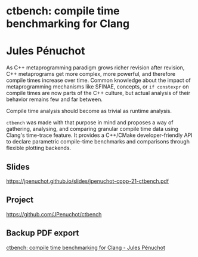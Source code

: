 # ctbench: compile time benchmarking for Clang

# Jules Pénuchot

<p>As C++ metaprogramming paradigm grows richer revision after revision, C++ metaprograms get more complex, more powerful, and therefore compile times increase over time. Common knowledge about the impact of metaprogramming mechanisms like SFINAE, concepts, or <code>if constexpr</code> on compile times are now parts of the C++ culture, but actual analysis of their behavior remains few and far between.</p><p>Compile time analysis should become as trivial as runtime analysis.</p><p><code>ctbench</code> was made with that purpose in mind and proposes a way of gathering, analysing, and comparing granular compile time data using Clang's time-trace feature. It provides a C++/CMake developer-friendly API to declare parametric compile-time benchmarks and comparisons through flexible plotting backends.</p>

## Slides

https://jpenuchot.github.io/slides/jpenuchot-cppp-21-ctbench.pdf

## Project

https://github.com/JPenuchot/ctbench

## Backup PDF export

[ctbench: compile time benchmarking for Clang - Jules Pénuchot](export.pdf)